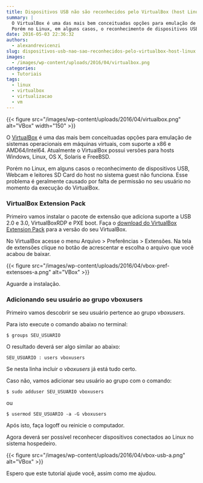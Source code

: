 ```yaml
---
title: Dispositivos USB não são reconhecidos pelo VirtualBox (host Linux)
summary: |
  O VirtualBox é uma das mais bem conceituadas opções para emulação de sistemas operacionais em máquinas virtuais, com suporte a x86 e AMD64/Intel64. Atualmente o VirtualBox possui versões para hosts Windows, Linux, OS X, Solaris e FreeBSD.
  Porém no Linux, em alguns casos, o reconhecimento de dispositivos USB, Webcam e leitores SD Card do host no sistema guest não funciona. Esse problema é geralmente causado por falta de permissão no seu usuário no momento da execução do VirtualBox.
date: 2016-05-03 22:36:32
authors:
  - alexandrevicenzi
slug: dispositivos-usb-nao-sao-reconhecidos-pelo-virtualbox-host-linux
images:
  - /images/wp-content/uploads/2016/04/virtualbox.png
categories:
  - Tutoriais
tags:
  - linux
  - virtualbox
  - virtualizacao
  - vm
---
```


{{< figure src="/images/wp-content/uploads/2016/04/virtualbox.png" alt="VBox" width="150" >}}

O [VirtualBox](https://www.virtualbox.org/) é uma das mais bem conceituadas opções para emulação de sistemas operacionais em máquinas virtuais, com suporte a x86 e AMD64/Intel64. Atualmente o VirtualBox possui versões para hosts Windows, Linux, OS X, Solaris e FreeBSD.

Porém no Linux, em alguns casos o reconhecimento de dispositivos USB, Webcam e leitores SD Card do host no sistema guest não funciona. Esse problema é geralmente causado por falta de permissão no seu usuário no momento da execução do VirtualBox.

### VirtualBox Extension Pack

Primeiro vamos instalar o pacote de extensão que adiciona suporte a USB 2.0 e 3.0, VirtualBoxRDP e PXE boot. Faça o [download do VirtualBox Extension Pack](https://www.virtualbox.org/wiki/Downloads) para a versão do seu VirtualBox.

No VirtualBox acesse o menu Arquivo > Preferências > Extensões. Na tela de extensões clique no botão de acrescentar e escolha o arquivo que você acabou de baixar.

{{< figure src="/images/wp-content/uploads/2016/04/vbox-pref-extensoes-a.png" alt="VBox" >}}

Aguarde a instalação.

### Adicionando seu usuário ao grupo vboxusers

Primeiro vamos descobrir se seu usuário pertence ao grupo _vboxusers_.

Para isto execute o comando abaixo no terminal:

`$ groups SEU_USUARIO`

O resultado deverá ser algo similar ao abaixo:

`SEU_USUARIO : users vboxusers`

Se nesta linha incluir o _vboxusers_ já está tudo certo.

Caso não, vamos adicionar seu usuário ao grupo com o comando:

`$ sudo adduser SEU_USUARIO vboxusers`

ou

`$ usermod SEU_USUARIO -a -G vboxusers`

Após isto, faça logoff ou reinicie o computador.

Agora deverá ser possível reconhecer dispositivos conectados ao Linux no sistema hospedeiro.

{{< figure src="/images/wp-content/uploads/2016/04/vbox-usb-a.png" alt="VBox" >}}

Espero que este tutorial ajude você, assim como me ajudou.
